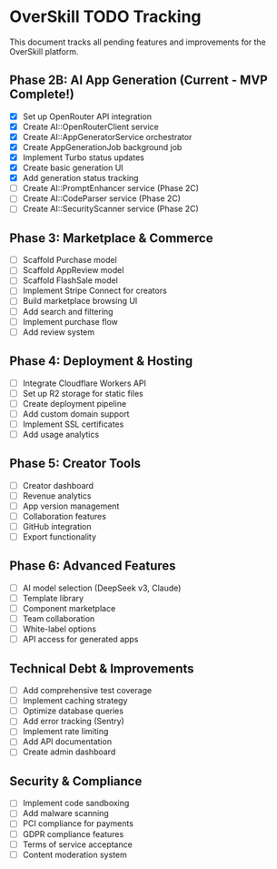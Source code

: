 # OverSkill TODO Tracking

This document tracks all pending features and improvements for the OverSkill platform.

## Phase 2B: AI App Generation (Current - MVP Complete!)
- [x] Set up OpenRouter API integration
- [x] Create AI::OpenRouterClient service
- [x] Create AI::AppGeneratorService orchestrator
- [x] Create AppGenerationJob background job
- [x] Implement Turbo status updates
- [x] Create basic generation UI
- [x] Add generation status tracking
- [ ] Create AI::PromptEnhancer service (Phase 2C)
- [ ] Create AI::CodeParser service (Phase 2C)
- [ ] Create AI::SecurityScanner service (Phase 2C)

## Phase 3: Marketplace & Commerce
- [ ] Scaffold Purchase model
- [ ] Scaffold AppReview model
- [ ] Scaffold FlashSale model
- [ ] Implement Stripe Connect for creators
- [ ] Build marketplace browsing UI
- [ ] Add search and filtering
- [ ] Implement purchase flow
- [ ] Add review system

## Phase 4: Deployment & Hosting
- [ ] Integrate Cloudflare Workers API
- [ ] Set up R2 storage for static files
- [ ] Create deployment pipeline
- [ ] Add custom domain support
- [ ] Implement SSL certificates
- [ ] Add usage analytics

## Phase 5: Creator Tools
- [ ] Creator dashboard
- [ ] Revenue analytics
- [ ] App version management
- [ ] Collaboration features
- [ ] GitHub integration
- [ ] Export functionality

## Phase 6: Advanced Features
- [ ] AI model selection (DeepSeek v3, Claude)
- [ ] Template library
- [ ] Component marketplace
- [ ] Team collaboration
- [ ] White-label options
- [ ] API access for generated apps

## Technical Debt & Improvements
- [ ] Add comprehensive test coverage
- [ ] Implement caching strategy
- [ ] Optimize database queries
- [ ] Add error tracking (Sentry)
- [ ] Implement rate limiting
- [ ] Add API documentation
- [ ] Create admin dashboard

## Security & Compliance
- [ ] Implement code sandboxing
- [ ] Add malware scanning
- [ ] PCI compliance for payments
- [ ] GDPR compliance features
- [ ] Terms of service acceptance
- [ ] Content moderation system